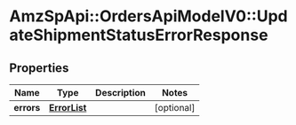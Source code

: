 # AmzSpApi::OrdersApiModelV0::UpdateShipmentStatusErrorResponse

## Properties
Name | Type | Description | Notes
------------ | ------------- | ------------- | -------------
**errors** | [**ErrorList**](ErrorList.md) |  | [optional] 

